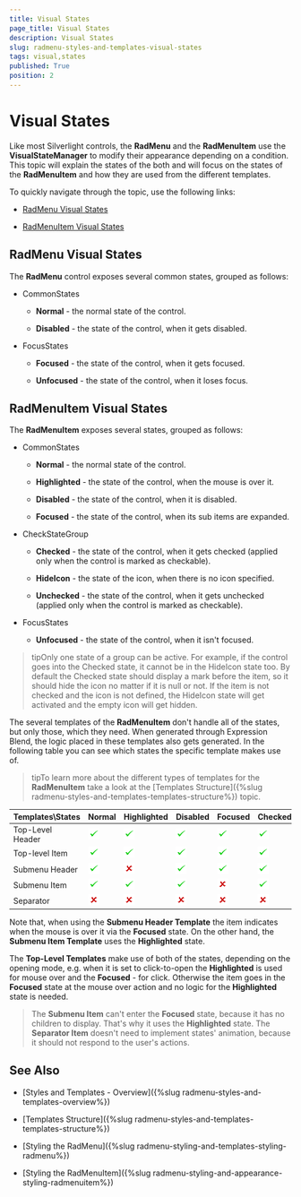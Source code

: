 ```yaml
---
title: Visual States
page_title: Visual States
description: Visual States
slug: radmenu-styles-and-templates-visual-states
tags: visual,states
published: True
position: 2
---
```


# Visual States

Like most Silverlight controls, the __RadMenu__ and the __RadMenuItem__ use the __VisualStateManager__ to modify their appearance depending on a condition. This topic will explain the states of the both and will focus on the states of the __RadMenuItem__ and how they are used from the different templates.      

To quickly navigate through the topic, use the following links:

* [RadMenu Visual States](#radmenu-visual-states)

* [RadMenuItem Visual States](#radmenuitem-visual-states)

## RadMenu Visual States

The __RadMenu__ control exposes several common states, grouped as follows:        

* CommonStates           

	* __Normal__ - the normal state of the control.

	* __Disabled__ - the state of the control, when it gets disabled.

* FocusStates

	* __Focused__ - the state of the control, when it gets focused.

	* __Unfocused__ - the state of the control, when it loses focus.

## RadMenuItem Visual States

The __RadMenuItem__ exposes several states, grouped as follows:

* CommonStates

	* __Normal__ - the normal state of the control.

	* __Highlighted__ - the state of the control, when the mouse is over it.

	* __Disabled__ - the state of the control, when it is disabled.

	* __Focused__ - the state of the control, when its sub items are expanded.

* CheckStateGroup

	* __Checked__ - the state of the control, when it gets checked (applied only when the control is marked as checkable).

	* __HideIcon__ - the state of the icon, when there is no icon specified.

	* __Unchecked__ - the state of the control, when it gets unchecked (applied only when the control is marked as checkable).

* FocusStates

	* __Unfocused__ - the state of the control, when it isn't focused.

>tipOnly one state of a group can be active. For example, if the control goes into the Checked state, it cannot be in the HideIcon state too. By default the Checked state should display a mark before the item, so it should hide the icon no matter if it is null or not. If the item is not checked and the icon is not defined, the HideIcon state will get activated and the empty icon will get hidden.

The several templates of the __RadMenuItem__ don't handle all of the states, but only those, which they need. When generated through Expression Blend, the logic placed in these templates also gets generated. In the following table you can see which states the specific template makes use of.
        

>tipTo learn more about the different types of templates for the __RadMenuItem__ take a look at the [Templates Structure]({%slug radmenu-styles-and-templates-templates-structure%}) topic.

Templates\States	|	Normal	|	Highlighted	|	Disabled	|	Focused	|	Checked	|	HideIcon	|	Unchecked	|	Unfocused
---	|	---	|	---	|	---	|	---	|	---	|	---	|	---	|	---
Top-Level Header	|	![](images/yes_icon.png)	|	![](images/yes_icon.png)	|	![](images/yes_icon.png)	|	![](images/yes_icon.png)	|	![](images/yes_icon.png)	|	![](images/yes_icon.png)	|	![](images/yes_icon.png)	|	![](images/no_icon.png)
Top-level Item	|	![](images/yes_icon.png)	|	![](images/yes_icon.png)	|	![](images/yes_icon.png)	|	![](images/yes_icon.png)	|	![](images/yes_icon.png)	|	![](images/yes_icon.png)	|	![](images/yes_icon.png)	|	![](images/no_icon.png)
Submenu Header	|	![](images/yes_icon.png)	|	![](images/no_icon.png)	|	![](images/yes_icon.png)	|	![](images/yes_icon.png)	|	![](images/yes_icon.png)	|	![](images/yes_icon.png)	|	![](images/yes_icon.png)	|	![](images/no_icon.png)
Submenu Item	|	![](images/yes_icon.png)	|	![](images/yes_icon.png)	|	![](images/yes_icon.png)	|	![](images/no_icon.png)	|	![](images/yes_icon.png)	|	![](images/yes_icon.png)	|	![](images/yes_icon.png)	|	![](images/no_icon.png)
Separator	|	![](images/no_icon.png)	|	![](images/no_icon.png)	|	![](images/no_icon.png)	|	![](images/no_icon.png)	|	![](images/no_icon.png)	|	![](images/no_icon.png)	|	![](images/no_icon.png)	|	![](images/no_icon.png)

Note that, when using the __Submenu Header Template__ the item indicates when the mouse is over it via the __Focused__ state. On the other hand, the __Submenu Item Template__ uses the __Highlighted__ state.        

The __Top-Level Templates__ make use of both of the states, depending on the opening mode, e.g. when it is set to click-to-open the __Highlighted__ is used for mouse over and the __Focused__ - for click. Otherwise the item goes in the __Focused__ state at the mouse over action and no logic for the __Highlighted__ state is needed.        

>The __Submenu Item__ can't enter the __Focused__ state, because it has no children to display. That's why it uses the __Highlighted__ state. The __Separator Item__ doesn't need to implement states' animation, because it should not respond to the user's actions.          

## See Also

 * [Styles and Templates - Overview]({%slug radmenu-styles-and-templates-overview%})

 * [Templates Structure]({%slug radmenu-styles-and-templates-templates-structure%})

 * [Styling the RadMenu]({%slug radmenu-styling-and-templates-styling-radmenu%})

 * [Styling the RadMenuItem]({%slug radmenu-styling-and-appearance-styling-radmenuitem%})
